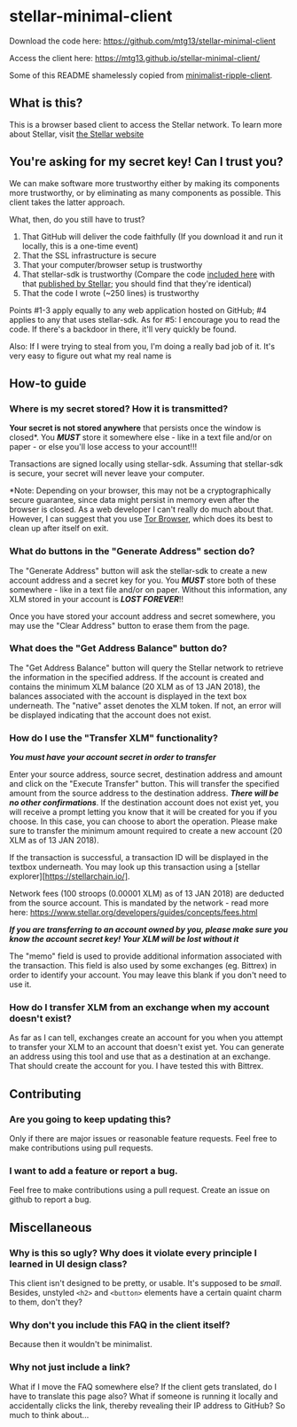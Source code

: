 # stellar-minimal-client

Download the code here: https://github.com/mtg13/stellar-minimal-client

Access the client here: https://mtg13.github.io/stellar-minimal-client/

Some of this README shamelessly copied from [minimalist-ripple-client](https://github.com/jatchili/minimalist-ripple-client).

## What is this?

This is a browser based client to access the Stellar network. To learn more about Stellar, visit [the Stellar website](https://www.stellar.org/how-it-works/stellar-basics/)

## You're asking for my secret key! Can I trust you?

We can make software more trustworthy either by making its components more trustworthy, or by eliminating as many components as possible. This client takes the latter approach.

What, then, do you still have to trust?

1. That GitHub will deliver the code faithfully (If you download it and run it locally, this is a one-time event)
2. That the SSL infrastructure is secure
3. That your computer/browser setup is trustworthy
4. That stellar-sdk is trustworthy (Compare the code [included here](https://github.com/mtg13/stellar-minimal-client/blob/master/index.html#L70-L89) with that [published by Stellar](https://github.com/stellar/bower-js-stellar-sdk); you should find that they're identical)
5. That the code I wrote (~250 lines) is trustworthy

Points #1-3 apply equally to any web application hosted on GitHub; #4 applies to any that uses stellar-sdk. As for #5: I encourage you to read the code. If there's a backdoor in there, it'll very quickly be found.

Also: If I were trying to steal from you, I'm doing a really bad job of it. It's very easy to figure out what my real name is

## How-to guide


### Where is my secret stored? How it is transmitted?

**Your secret is not stored anywhere** that persists once the window is closed\*. You ***MUST*** store it somewhere else - like in a text file and/or on paper - or else you'll lose access to your account!!!

Transactions are signed locally using stellar-sdk. Assuming that stellar-sdk is secure, your secret will never leave your computer.

\*Note: Depending on your browser, this may not be a cryptographically secure guarantee, since data might persist in memory even after the browser is closed. As a web developer I can't really do much about that. However, I can suggest that you use [Tor Browser](https://www.torproject.org/download/download), which does its best to clean up after itself on exit.

### What do buttons in the "Generate Address" section do?

The "Generate Address" button will ask the stellar-sdk to create a new account address and a secret key for you. You ***MUST*** store both of these somewhere - like in a text file and/or on paper. Without this information, any XLM stored in your account is ***LOST FOREVER***!!

Once you have stored your account address and secret somewhere, you may use the "Clear Address" button to erase them from the page.

### What does the "Get Address Balance" button do?

The "Get Address Balance" button will query the Stellar network to retrieve the information in the specified address. If the account is created and contains the minimum XLM balance (20 XLM as of 13 JAN 2018), the balances associated with the account is displayed in the text box underneath. The "native" asset denotes the XLM token. If not, an error will be displayed indicating that the account does not exist.

### How do I use the "Transfer XLM" functionality?


***You must have your account secret in order to transfer***

Enter your source address, source secret, destination address and amount and click on the "Execute Transfer" button. This will transfer the specified amount from the source address to the destination address. ***There will be no other confirmations***. If the destination account does not exist yet, you will receive a prompt letting you know that it will be created for you if you choose. In this case, you can choose to abort the operation. Please make sure to transfer the minimum amount required to create a new account (20 XLM as of 13 JAN 2018).

If the transaction is successful, a transaction ID will be displayed in the textbox underneath. You may look up this transaction using a [stellar explorer][https://stellarchain.io/].

Network fees (100 stroops (0.00001 XLM) as of 13 JAN 2018) are deducted from the source account. This is mandated by the network - read more here: https://www.stellar.org/developers/guides/concepts/fees.html

***If you are transferring to an account owned by you, please make sure you know the account secret key! Your XLM will be lost without it***

The "memo" field is used to provide additional information associated with the transaction. This field is also used by some exchanges (eg. Bittrex) in order to identify your account. You may leave this blank if you don't need to use it.

### How do I transfer XLM from an exchange when my account doesn't exist?

As far as I can tell, exchanges create an account for you when you attempt to transfer your XLM to an account that doesn't exist yet. You can generate an address using this tool and use that as a destination at an exchange. That should create the account for you. I have tested this with Bittrex.

## Contributing

### Are you going to keep updating this?

Only if there are major issues or reasonable feature requests. Feel free to make contributions using pull requests.

### I want to add a feature or report a bug.

Feel free to make contributions using a pull request. Create an issue on github to report a bug.

## Miscellaneous

### Why is this so ugly? Why does it violate every principle I learned in UI design class?

This client isn't designed to be pretty, or usable. It's supposed to be *small*. Besides, unstyled `<h2>` and `<button>` elements have a certain quaint charm to them, don't they?

### Why don't you include this FAQ in the client itself?

Because then it wouldn't be minimalist.

### Why not just include a link?

What if I move the FAQ somewhere else? If the client gets translated, do I have to translate this page also? What if someone is running it locally and accidentally clicks the link, thereby revealing their IP address to GitHub? So much to think about...
